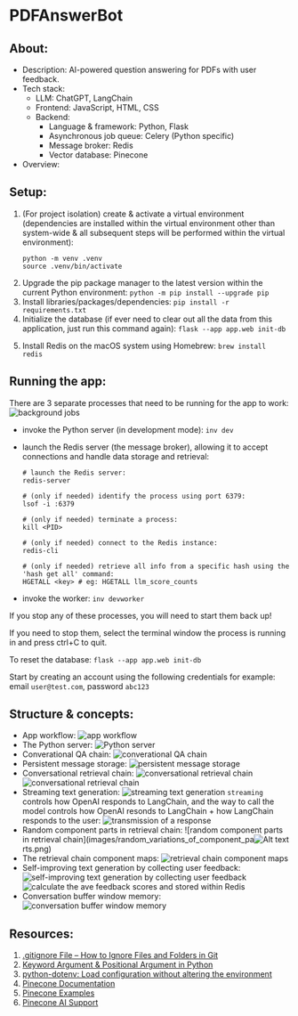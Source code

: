 # PDFAnswerBot

## About:

- Description: AI-powered question answering for PDFs with user feedback.
- Tech stack:
  - LLM: ChatGPT, LangChain
  - Frontend: JavaScript, HTML, CSS
  - Backend:
    - Language & framework: Python, Flask
    - Asynchronous job queue: Celery (Python specific)
    - Message broker: Redis
    - Vector database: Pinecone
- Overview:

## Setup:

1. (For project isolation) create & activate a virtual environment (dependencies are installed within the virtual environment other than system-wide & all subsequent steps will be performed within the virtual environment):
   ```
   python -m venv .venv
   source .venv/bin/activate
   ```
2. Upgrade the pip package manager to the latest version within the current Python environment: `python -m pip install --upgrade pip`
3. Install libraries/packages/dependencies: `pip install -r requirements.txt`
4. Initialize the database (if ever need to clear out all the data from this application, just run this command again): `flask --app app.web init-db`
<!-- Start the file upload server with `python app.py` -->
5. Install Redis on the macOS system using Homebrew: `brew install redis`

## Running the app:

There are 3 separate processes that need to be running for the app to work:
![background jobs](images/background_jobs.png)

- invoke the Python server (in development mode): `inv dev`
- launch the Redis server (the message broker), allowing it to accept connections and handle data storage and retrieval:

  ```
  # launch the Redis server:
  redis-server

  # (only if needed) identify the process using port 6379:
  lsof -i :6379

  # (only if needed) terminate a process:
  kill <PID>

  # (only if needed) connect to the Redis instance:
  redis-cli

  # (only if needed) retrieve all info from a specific hash using the 'hash get all' command:
  HGETALL <key> # eg: HGETALL llm_score_counts

  ```

- invoke the worker: `inv devworker`

If you stop any of these processes, you will need to start them back up!

If you need to stop them, select the terminal window the process is running in and press ctrl+C to quit.

To reset the database: `flask --app app.web init-db`

Start by creating an account using the following credentials for example: email `user@test.com`, password `abc123`

## Structure & concepts:

- App workflow:
  ![app workflow](images/PDFAnswerBot_workflow.png)
- The Python server:
  ![Python server](images/python_server.png)
- Converational QA chain:
  ![converational QA chain](images/conversational_QA_chain.png)
- Persistent message storage:
  ![persistent message storage](images/store_msgs_in_db.png)
- Conversational retrieval chain:
  ![conversational retrieval chain](images/conversational_retrieval_chain1.png)
  ![conversational retrieval chain](images/conversational_retrieval_chain2.png)
- Streaming text generation:
  ![streaming text generation](images/streaming_text_generation.png)
  `streaming` controls how OpenAI responds to LangChain, and the way to call the model controls how OpenAI resonds to LangChain + how LangChain responds to the user:
  ![transmission of a response](images/streaming_response.png)
- Random component parts in retrieval chain:
  ![random component parts in retrieval chain](images/random_variations_of_component_pa![Alt text](https://file%252B.vscode-resource.vscode-cdn.net/Users/qingyingmeng/Desktop/side-projects/PDFAnswerBot/images/random_variations_of_component_parts.png)rts.png)
- The retrieval chain component maps:
  ![retrieval chain component maps](images/component_maps.png)
- Self-improving text generation by collecting user feedback:
  ![self-improving text generation by collecting user feedback](images/collecting_user_feedback.png)
  ![calculate the ave feedback scores and stored within Redis](images/Redis_calc_ave_feedback_score.png)
- Conversation buffer window memory:
  ![conversation buffer window memory](images/conversation_buffer_window_memory.png)

## Resources:

1. [.gitignore File – How to Ignore Files and Folders in Git](https://www.freecodecamp.org/news/gitignore-file-how-to-ignore-files-and-folders-in-git/)
2. [Keyword Argument & Positional Argument in Python](https://www.geeksforgeeks.org/keyword-and-positional-argument-in-python/)
3. [python-dotenv: Load configuration without altering the environment](https://pypi.org/project/python-dotenv/)
4. [Pinecone Documentation](https://docs.pinecone.io/)
5. [Pinecone Examples](https://docs.pinecone.io/page/examples)
6. [Pinecone AI Support](https://support.pinecone.io/hc/en-us)
